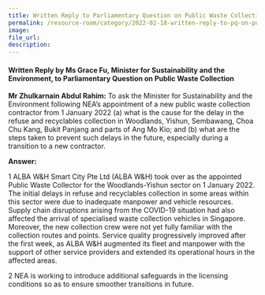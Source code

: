 ```yaml
---  
title: Written Reply to Parliamentary Question on Public Waste Collection by Ms Grace Fu, Minister for Sustainability and the Environment  
permalink: /resource-room/category/2022-02-18-written-reply-to-pq-on-public-waste-collection 
image:  
file_url:  
description:  
---  
```


#### Written Reply by Ms Grace Fu, Minister for Sustainability and the Environment, to Parliamentary Question on Public Waste Collection

**Mr Zhulkarnain Abdul Rahim:** To ask the Minister for Sustainability and the Environment following NEA’s appointment of a new public waste collection contractor from 1 January 2022 (a) what is the cause for the delay in the refuse and recyclables collection in Woodlands, Yishun, Sembawang, Choa Chu Kang, Bukit Panjang and parts of Ang Mo Kio; and (b) what are the steps taken to prevent such delays in the future, especially during a transition to a new contractor.    

**Answer:**

1  ALBA W&H Smart City Pte Ltd (ALBA W&H) took over as the appointed Public Waste Collector for the Woodlands-Yishun sector on 1 January 2022. The initial delays in refuse and recyclables collection in some areas within this sector were due to inadequate manpower and vehicle resources. Supply chain disruptions arising from the COVID-19 situation had also affected the arrival of specialised waste collection vehicles in Singapore.  Moreover, the new collection crew were not yet fully familiar with the collection routes and points. Service quality progressively improved after the first week, as ALBA W&H augmented its fleet and manpower with the support of other service providers and extended its operational hours in the affected areas.    

2  NEA is working to introduce additional safeguards in the licensing conditions so as to ensure smoother transitions in future.    
